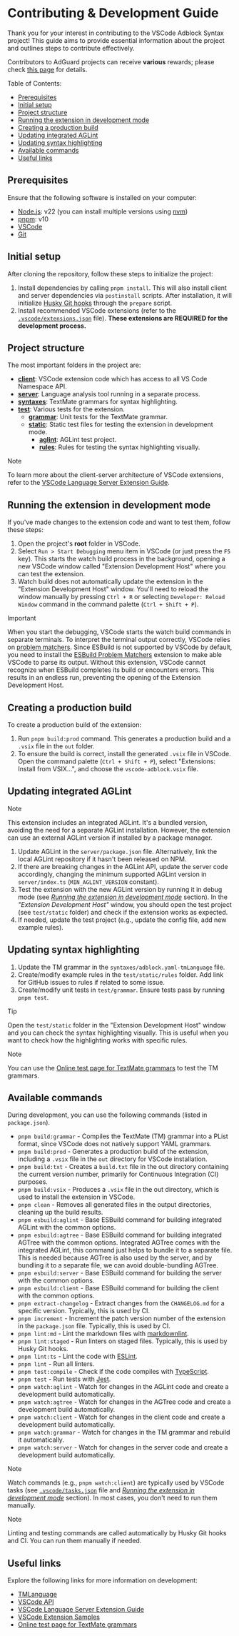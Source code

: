 <!-- omit in toc -->
# Contributing & Development Guide

Thank you for your interest in contributing to the VSCode Adblock Syntax project! This guide aims to provide essential
information about the project and outlines steps to contribute effectively.

Contributors to AdGuard projects can receive **various** rewards; please check [this page][contribute] for details.

Table of Contents:

- [Prerequisites](#prerequisites)
- [Initial setup](#initial-setup)
- [Project structure](#project-structure)
- [Running the extension in development mode](#running-the-extension-in-development-mode)
- [Creating a production build](#creating-a-production-build)
- [Updating integrated AGLint](#updating-integrated-aglint)
- [Updating syntax highlighting](#updating-syntax-highlighting)
- [Available commands](#available-commands)
- [Useful links](#useful-links)

## Prerequisites

Ensure that the following software is installed on your computer:

- [Node.js][nodejs]: v22 (you can install multiple versions using [nvm][nvm])
- [pnpm][pnpm]: v10
- [VSCode][vscode]
- [Git][git]

[git]: https://git-scm.com/
[nodejs]: https://nodejs.org/en/download
[nvm]: https://github.com/nvm-sh/nvm
[pnpm]: https://pnpm.io/installation

## Initial setup

After cloning the repository, follow these steps to initialize the project:

1. Install dependencies by calling `pnpm install`.
   This will also install client and server dependencies via `postinstall` scripts.
   After installation, it will initialize [Husky Git hooks][husky] through the `prepare` script.
2. Install recommended VSCode extensions (refer to the [`.vscode/extensions.json`][vscode-extensions-file] file).
   **These extensions are REQUIRED for the development process.**

## Project structure

The most important folders in the project are:

- [**client**][client-dir]: VSCode extension code which has access to all VS Code Namespace API.
- [**server**][server-dir]: Language analysis tool running in a separate process.
- [**syntaxes**][syntaxes-dir]: TextMate grammars for syntax highlighting.
- [**test**][test-dir]: Various tests for the extension.
    - [**grammar**][test-grammar-dir]: Unit tests for the TextMate grammar.
    - [**static**][test-static-dir]: Static test files for testing the extension in development mode.
        - [**aglint**][test-static-aglint-dir]: AGLint test project.
        - [**rules**][test-static-rules-dir]: Rules for testing the syntax highlighting visually.

> [!NOTE]
> To learn more about the client-server architecture of VSCode extensions, refer to the [VSCode Language Server
> Extension Guide][vscode-ls-extension-guide].

## Running the extension in development mode

If you've made changes to the extension code and want to test them, follow these steps:

1. Open the project's **root** folder in VSCode.
1. Select `Run > Start Debugging` menu item in VSCode (or just press the `F5` key). This starts the watch build process
   in the background, opening a new VSCode window called "Extension Development Host" where you can test the extension.
1. Watch build does not automatically update the extension in the "Extension Development Host" window. You'll need to
   reload the window manually by pressing `Ctrl + R` or selecting `Developer: Reload Window` command in the command
   palette (`Ctrl + Shift + P`).

> [!IMPORTANT]
> When you start the debugging, VSCode starts the watch build commands in separate terminals. To interpret the terminal
> output correctly, VSCode relies on [problem matchers][vscode-problem-matcher-docs]. Since ESBuild is not supported by
> VSCode by default, you need to install the [ESBuild Problem Matchers][esbuild-problem-matcher-extension] extension to
> make able VSCode to parse its output.
> Without this extension, VSCode cannot recognize when ESBuild completes its build or encounters errors. This results in
> an endless run, preventing the opening of the Extension Development Host.

## Creating a production build

To create a production build of the extension:

1. Run `pnpm build:prod` command. This generates a production build and a `.vsix` file in the `out` folder.
1. To ensure the build is correct, install the generated `.vsix` file in VSCode. Open the command palette
   (`Ctrl + Shift + P`), select "Extensions: Install from VSIX...", and choose the `vscode-adblock.vsix` file.

## Updating integrated AGLint

> [!NOTE]
> This extension includes an integrated AGLint. It's a bundled version, avoiding the need for a separate AGLint
> installation. However, the extension can use an external AGLint version if installed by a package manager.

1. Update AGLint in the `server/package.json` file. Alternatively, link the local AGLint repository if it hasn't been
   released on NPM.
1. If there are breaking changes in the AGLint API, update the server code accordingly, changing the minimum supported
   AGLint version in `server/index.ts` (`MIN_AGLINT_VERSION` constant).
1. Test the extension with the new AGLint version by running it in debug mode (see
   [*Running the extension in development mode*](#running-the-extension-in-development-mode) section). In the
   *"Extension Development Host"* window, you should open the test project (see `test/static` folder) and check if the
   extension works as expected.
1. If needed, update the test project (e.g., update the config file, add new example rules).

## Updating syntax highlighting

1. Update the TM grammar in the `syntaxes/adblock.yaml-tmLanguage` file.
1. Create/modify example rules in the `test/static/rules` folder. Add link for GitHub issues to rules if related to some
   issue.
1. Create/modify unit tests in `test/grammar`. Ensure tests pass by running `pnpm test`.

> [!TIP]
> Open the `test/static` folder in the "Extension Development Host" window and you can check the syntax highlighting
> visually. This is useful when you want to check how the highlighting works with specific rules.

> [!NOTE]
> You can use the [Online test page for TextMate grammars][nova-light-show] to test the TM grammars.

## Available commands

During development, you can use the following commands (listed in `package.json`).

- `pnpm build:grammar` - Compiles the TextMate (TM) grammar into a PList format, since VSCode does not natively support
  YAML grammars.
- `pnpm build:prod` - Generates a production build of the extension, including a `.vsix` file in the `out` directory for
  VSCode installation.
- `pnpm build:txt` - Creates a `build.txt` file in the out directory containing the current version number, primarily
  for Continuous Integration (CI) purposes.
- `pnpm build:vsix` - Produces a `.vsix` file in the out directory, which is used to install the extension in VSCode.
- `pnpm clean` - Removes all generated files in the output directories, cleaning up the build results.
- `pnpm esbuild:aglint` - Base ESBuild command for building integrated AGLint with the common options.
- `pnpm esbuild:agtree` - Base ESBuild command for building integrated AGTree with the common options.
  Integrated AGTree comes with the integrated AGLint, this command just helps to bundle it to a separate file.
  This is needed because AGTree is also used by the server, and by bundling it to a separate file, we can avoid
  double-bundling AGTree.
- `pnpm esbuild:server` - Base ESBuild command for building the server with the common options.
- `pnpm esbuild:client` - Base ESBuild command for building the client with the common options.
- `pnpm extract-changelog` - Extract changes from the `CHANGELOG.md` for a specific version. Typically, this is used by
  CI.
- `pnpm increment` - Increment the patch version number of the extension in the `package.json` file. Typically, this is
  used by CI.
- `pnpm lint:md` - Lint the markdown files with [markdownlint][markdownlint].
- `pnpm lint:staged` - Run linters on staged files. Typically, this is used by Husky Git hooks.
- `pnpm lint:ts` - Lint the code with [ESLint][eslint].
- `pnpm lint` - Run all linters.
- `pnpm test:compile` - Check if the code compiles with [TypeScript][typescript].
- `pnpm test` - Run tests with [Jest][jest].
- `pnpm watch:aglint` - Watch for changes in the AGLint code and create a development build automatically.
- `pnpm watch:agtree` - Watch for changes in the AGTree code and create a development build automatically.
- `pnpm watch:client` - Watch for changes in the client code and create a development build automatically.
- `pnpm watch:grammar` - Watch for changes in the TM grammar and rebuild it automatically.
- `pnpm watch:server` - Watch for changes in the server code and create a development build automatically.

> [!NOTE]
> Watch commands (e.g., `pnpm watch:client`) are typically used by VSCode tasks (see
> [`.vscode/tasks.json`][vscode-tasks-file] file and
> [*Running the extension in development mode*](#running-the-extension-in-development-mode) section).
> In most cases, you don't need to run them manually.

> [!NOTE]
> Linting and testing commands are called automatically by Husky Git hooks and CI. You can run them manually if needed.

## Useful links

Explore the following links for more information on development:

- [TMLanguage](https://code.visualstudio.com/api/language-extensions/syntax-highlight-guide)
- [VSCode API](https://code.visualstudio.com/api/references/vscode-api)
- [VSCode Language Server Extension Guide](https://code.visualstudio.com/api/language-extensions/language-server-extension-guide)
- [VSCode Extension Samples](https://github.com/microsoft/vscode-extension-samples)
- [Online test page for TextMate grammars][nova-light-show]

[client-dir]: ./client
[contribute]: https://adguard.com/contribute.html
[esbuild-problem-matcher-extension]: https://marketplace.visualstudio.com/items?itemName=connor4312.esbuild-problem-matchers
[eslint]: https://eslint.org/
[husky]: https://typicode.github.io/husky
[jest]: https://jestjs.io/
[markdownlint]: https://github.com/DavidAnson/markdownlint
[nova-light-show]: https://novalightshow.netlify.app/
[server-dir]: ./server
[syntaxes-dir]: ./syntaxes
[test-dir]: ./test
[test-grammar-dir]: ./test/grammar
[test-static-aglint-dir]: ./test/static/aglint
[test-static-dir]: ./test/static
[test-static-rules-dir]: ./test/static/rules
[typescript]: https://www.typescriptlang.org/
[vscode-extensions-file]: ./.vscode/extensions.json
[vscode-ls-extension-guide]: https://code.visualstudio.com/api/language-extensions/language-server-extension-guide
[vscode-problem-matcher-docs]: https://code.visualstudio.com/docs/editor/tasks#_processing-task-output-with-problem-matchers
[vscode-tasks-file]: ./.vscode/tasks.json
[vscode]: https://code.visualstudio.com/
